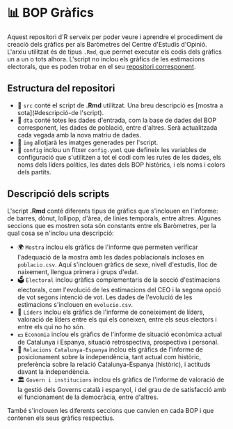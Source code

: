# 📊 BOP Gràfics

Aquest repositori d'R serveix per poder veure i aprendre el procediment de creació dels gràfics per als Baròmetres del Centre d'Estudis d'Opinió. L'arxiu utilitzat és de tipus `.Rmd`, que permet executar els codis dels gràfics un a un o tots alhora. L'script no inclou els gràfics de les estimacions electorals, que es poden trobar en el seu [repositori corresponent](https://github.com/ceopinio/ceo-estimacions/blob/main/src/report-figures.R).

## Estructura del repositori

-  📁 `src` conté el script de **.Rmd** utilitzat. Una breu descripció es [mostra a sota](#descripció-de l'script).
-  📁 `dta` conté totes les dades d'entrada, com la base de dades del BOP corresponent, les dades de població, entre d'altres. Serà actualitzada cada vegada amb la nova matriu de dades. 
-  📁 `img` allotjarà les imatges generades per l'script. 
-  📁 `config` inclou un fitxer `config.yaml` que defineix les variables de configuració que s'utilitzen a tot el codi com les rutes de les dades, els noms dels líders polítics, les dates dels BOP històrics, i els noms i colors dels partits. 

## Descripció dels scripts

L'script **.Rmd** conté diferents tipus de gràfics que s'inclouen en l'informe: de barres, dònut, lollipop, d'àrea, de línies temporals, entre altres. Algunes seccions que es mostren sota són constants entre els Baròmetres, per la qual cosa se n'inclou una descripció:

- 🌍 `Mostra` inclou els gràfics de l'informe que permeten verificar l'adequació de la 
mostra amb les dades poblacionals incloses en `poblacio.csv`. Aquí s'inclouen gràfics de sexe, nivell d'estudis, lloc de naixement, llengua primera i grups d'edat.
- 🗳️ `Electoral` inclou gràfics complementaris de la secció d'estimacions electorals, com l'evolució de les estimacions del CEO i la segona opció de vot segons intenció de vot. Les dades de l'evolució de les estimacions s'inclouen en `evolucio.csv`.
- 📢  `Líders` inclou els gràfics de l'informe de coneixement de líders, valoració de líders 
entre els qui els coneixen, entre els seus electors i entre els qui no ho són. 
- 💶  `Economia` inclou els gràfics de l'informe de situació econòmica actual de Catalunya 
i Espanya, situació retrospectiva, prospectiva i personal.
- 🤝  `Relacions Catalunya-Espanya` inclou els gràfics de l'informe de posicionament sobre la independència, tant actual 
com històric, preferència sobre la relació Catalunya-Espanya (històric), i actituds davant la independència.
- 🏛️ `Govern i institucions` inclou els gràfics de l'informe de valoració de la gestió dels Governs català i espanyol, i del grau de de satisfacció amb el 
funcionament de la democràcia, entre d'altres.

També s'inclouen les diferents seccions que canvien en cada BOP i que contenen els seus gràfics respectius.
